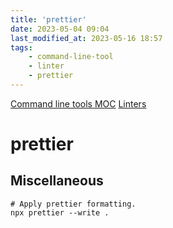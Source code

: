 ```yaml
---
title: 'prettier'
date: 2023-05-04 09:04
last_modified_at: 2023-05-16 18:57
tags:
    - command-line-tool
    - linter
    - prettier
---
```


[Command line tools MOC](Command%20line%20tools%20MOC.md)
[Linters](Linters.md)

# prettier

## Miscellaneous

```shell
# Apply prettier formatting.
npx prettier --write .
```
